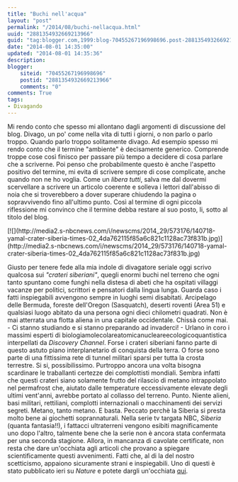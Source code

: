```yaml
---
title: "Buchi nell'acqua"
layout: "post"
permalink: "/2014/08/buchi-nellacqua.html"
uuid: "2881354932669213966"
guid: "tag:blogger.com,1999:blog-70455267196998696.post-2881354932669213966"
date: "2014-08-01 14:35:00"
updated: "2014-08-01 14:35:36"
description:
blogger:
    siteid: "70455267196998696"
    postid: "2881354932669213966"
    comments: "0"
comments: True
tags:
- Divagando
---
```

Mi rendo conto che spesso mi allontano dagli argomenti di discussione
del blog. Divago, un po' come nella vita di tutti i giorni, o non parlo
o parlo troppo. Quando parlo troppo solitamente divago.
Ad esempio spesso mi rendo conto che il termine "ambiente" è decisamente
generico. Comprende troppe cose così finisco per passare più tempo a
decidere di cosa parlare che a scriverne. Poi penso che probabilmente
questo è anche l'aspetto positivo del termine, mi evita di scrivere
sempre di cose complicate, anche quando non ne ho voglia. Come un
*libera tutti*, salva me dal dovermi scervellare a scrivere un articolo
coerente e solleva i lettori dall'abisso di noia che si troverebbero a
dover superare chiudendo la pagina o sopravvivendo fino all'ultimo
punto. Così al termine di ogni piccola riflessione mi convinco che il
termine debba restare al suo posto, li, sotto al titolo del blog.

<div markdown="1" class="img-wrapper">
[![](http://media2.s-nbcnews.com/i/newscms/2014_29/573176/140718-yamal-crater-siberia-times-02_4da762115f85a6c821c1128ac73f831b.jpg)](http://media2.s-nbcnews.com/i/newscms/2014_29/573176/140718-yamal-crater-siberia-times-02_4da762115f85a6c821c1128ac73f831b.jpg)
</div>

Giusto per tenere fede alla mia indole di divagatore seriale oggi scrivo
qualcosa sui *"crateri siberiani"*, quegli enormi buchi nel terreno che
ogni tanto spuntano come funghi nella distesa di abeti che ha ospitati
villaggi vacanze per politici, scrittori e pensatori dalla lingua lunga.
Guarda caso i fatti inspiegabili avvengono sempre in luoghi semi
disabitati. Arcipelago delle Bermuda, foreste dell'Oregon (Sasquatch),
deserti roventi (Area 51) e qualsiasi luogo abitato da una persona ogni
dieci chilometri quadrati. Non è mai atterrata una flotta aliena in una
capitale occidentale. Chissà come mai. - Ci stanno studiando e si stanno
preparando ad invaderci! - Urlano in coro i massimi esperti di
biologia<wbr>molecolare<wbr>atomica<wbr>nucleare<wbr>ecologico<wbr>quantistica interpellati da
*Discovery Channel*. Forse i crateri siberiani fanno parte di questo
astuto piano interplanetario di conquista della terra. O forse sono
parte di una fittissima rete di tunnel militari sparsi per tutta la
crosta terrestre. Si si, possibilissimo.
Purtroppo ancora una volta bisogna scardinare le traballanti certezze
dei complottisti mondiali. Sembra infatti che questi crateri siano
solamente frutto del rilascio di metano intrappolato nel permafrost che,
aiutato dalle temperature eccessivamente elevate degli ultimi vent'anni,
avrebbe portato al collasso del terreno. Punto.
Niente alieni, basi militari, rettiliani, complotti internazionali o
macchinamenti dei servizi segreti. Metano, tanto metano. E basta.
Peccato perchè la Siberia si presta molto bene ai giochetti
soprannaturali. Nella serie tv targata NBC, *Siberia* (quanta
fantasia!!), i fattacci ultraterreni vengono esibiti magnificamente uno
dopo l'altro, talmente bene che la serie non è ancora stata confermata
per una seconda stagione. Allora, in mancanza di cavolate certificate,
non resta che dare un'occhiata agli articoli che provano a spiegare
scientificamente questi avvenimenti. Fatti che, al di la del nostro
scetticismo, appaiono sicuramente strani e inspiegabili. Uno di questi è
stato pubblicato ieri su *Nature* e potete dargli
un'occhiata [qui](http://www.nature.com/news/mysterious-siberian-crater-attributed-to-methane-1.15649).
